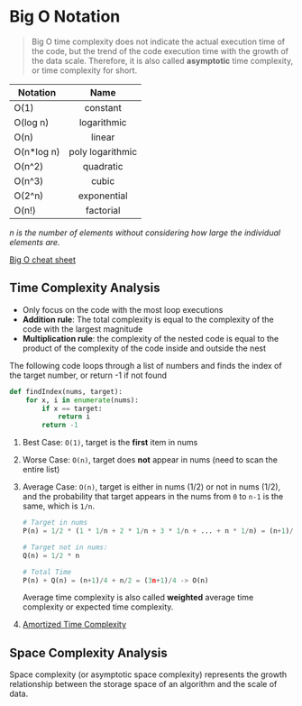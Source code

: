 # Big O Notation

> Big O time complexity does not indicate the actual execution time of the code, but the trend of the code execution time with the growth of the data scale. Therefore, it is also called **asymptotic** time complexity, or time complexity for short.

| Notation   |       Name       |
|------------|:----------------:|
| O(1)       |     constant     |
| O(log n)   |   logarithmic    |
| O(n)       |      linear      |
| O(n*log n) | poly logarithmic |
| O(n^2)     |    quadratic     |
| O(n^3)     |      cubic       |
| O(2^n)     |   exponential    |
| O(n!)      |    factorial     |

_n is the number of elements without considering how large the individual elements are._

[Big O cheat sheet](https://www.bigocheatsheet.com)

## Time Complexity Analysis

- Only focus on the code with the most loop executions
- **Addition rule**: The total complexity is equal to the complexity of the code with the largest magnitude
- **Multiplication rule**: the complexity of the nested code is equal to the product of the complexity of the code inside and outside the nest

The following code loops through a list of numbers and finds the index of the target number, or return -1 if not found

```py
def findIndex(nums, target):
    for x, i in enumerate(nums):
        if x == target:
            return i
        return -1
```

1. Best Case: `O(1)`, target is the **first** item in nums
2. Worse Case: `O(n)`, target does **not** appear in nums (need to scan the entire list)
3. Average Case: `O(n)`, target is either in nums (1/2) or not in nums (1/2), and the probability that target appears in the nums from `0` to `n-1` is the same, which is `1/n`.

   ```py
   # Target in nums
   P(n) = 1/2 * (1 * 1/n + 2 * 1/n + 3 * 1/n + ... + n * 1/n) = (n+1)/4

   # Target not in nums:
   Q(n) = 1/2 * n

   # Total Time
   P(n) + Q(n) = (n+1)/4 + n/2 = (3n+1)/4 -> O(n)
   ```

   Average time complexity is also called **weighted** average time complexity or expected time complexity.

4. [Amortized Time Complexity](https://medium.com/@satorusasozaki/amortized-time-in-the-time-complexity-of-an-algorithm-6dd9a5d38045)

## Space Complexity Analysis

Space complexity (or asymptotic space complexity) represents the growth relationship between the storage space of an algorithm and the scale of data.